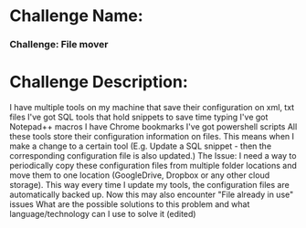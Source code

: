 # Challenge Name: 
### Challenge: File mover
# Challenge Description:
I have multiple tools on my machine that save their configuration on xml, txt files
I've got SQL tools that hold snippets to save time typing
I've got Notepad++ macros
I have Chrome bookmarks
I've got powershell scripts
All these tools store their configuration information on files. This means when I make a change to a certain tool (E.g. Update a SQL snippet - then the corresponding configuration file is also updated.)
The Issue:
I need a way to periodically copy these configuration files from multiple folder locations and move them to one location (GoogleDrive, Dropbox or any other cloud storage). This way every time I update my tools, the configuration files are automatically backed up. Now this may also encounter "File already in use" issues
What are the possible solutions to this problem and what language/technology can I use to solve it (edited) 